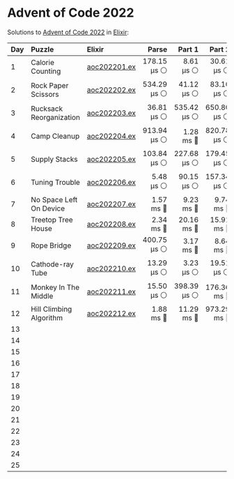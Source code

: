# Advent of Code 2022

Solutions to [Advent of Code 2022](https://adventofcode.com/2022/) in [Elixir](https://elixir-lang.org/):

| Day  | Puzzle                  | Elixir                                                  |       Parse |      Part 1 |      Part 2 |       Total |
| :--- | :---------------------- | :------------------------------------------------------ | ----------: | ----------: | ----------: | ----------: |
| 1    | Calorie Counting        | [aoc202201.ex](01_calorie_counting/aoc202201.ex)        | 178.15 µs ⚪️ |   8.61 µs ⚪️ |  30.61 µs ⚪️ | 217.38 µs ⚪️ |
| 2    | Rock Paper Scissors     | [aoc202202.ex](02_rock_paper_scissors/aoc202202.ex)     | 534.29 µs ⚪️ |  41.12 µs ⚪️ |  83.10 µs ⚪️ | 658.51 µs ⚪️ |
| 3    | Rucksack Reorganization | [aoc202203.ex](03_rucksack_reorganization/aoc202203.ex) |  36.81 µs ⚪️ | 535.42 µs ⚪️ | 650.80 µs ⚪️ |   1.22 ms 🔵 |
| 4    | Camp Cleanup            | [aoc202204.ex](04_camp_cleanup/aoc202204.ex)            | 913.94 µs ⚪️ |   1.28 ms 🔵 | 820.78 µs ⚪️ |   3.02 ms 🔵 |
| 5    | Supply Stacks           | [aoc202205.ex](05_supply_stacks/aoc202205.ex)           | 103.84 µs ⚪️ | 227.68 µs ⚪️ | 179.45 µs ⚪️ | 510.96 µs ⚪️ |
| 6    | Tuning Trouble          | [aoc202206.ex](06_tuning_trouble/aoc202206.ex)          |   5.48 µs ⚪️ |  90.15 µs ⚪️ | 157.34 µs ⚪️ | 252.98 µs ⚪️ |
| 7    | No Space Left On Device | [aoc202207.ex](07_no_space_left_on_device/aoc202207.ex) |   1.57 ms 🔵 |   9.23 ms 🔵 |   9.74 ms 🔵 |  20.54 ms 🔵 |
| 8    | Treetop Tree House      | [aoc202208.ex](08_treetop_tree_house/aoc202208.ex)      |   2.34 ms 🔵 |  20.16 ms 🔵 |  15.91 ms 🔵 |  38.42 ms 🔵 |
| 9    | Rope Bridge             | [aoc202209.ex](09_rope_bridge/aoc202209.ex)             | 400.75 µs ⚪️ |   3.17 ms 🔵 |   8.64 ms 🔵 |  12.21 ms 🔵 |
| 10   | Cathode-ray Tube        | [aoc202210.ex](10_cathode-ray_tube/aoc202210.ex)        |  13.29 µs ⚪️ |   3.23 µs ⚪️ |  19.51 µs ⚪️ |  36.02 µs ⚪️ |
| 11   | Monkey In The Middle    | [aoc202211.ex](11_monkey_in_the_middle/aoc202211.ex)    |  15.50 µs ⚪️ | 398.39 µs ⚪️ | 176.36 ms 🔵 | 176.78 ms 🔵 |
| 12   | Hill Climbing Algorithm | [aoc202212.ex](12_hill_climbing_algorithm/aoc202212.ex) |   1.88 ms 🔵 |  11.29 ms 🔵 | 973.29 ms 🔵 | 986.46 ms 🔵 |
| 13   |                         |                                                         |             |             |             |
| 14   |                         |                                                         |             |             |             |
| 15   |                         |                                                         |             |             |             |
| 16   |                         |                                                         |             |             |             |
| 17   |                         |                                                         |             |             |             |
| 18   |                         |                                                         |             |             |             |
| 19   |                         |                                                         |             |             |             |
| 20   |                         |                                                         |             |             |             |
| 21   |                         |                                                         |             |             |             |
| 22   |                         |                                                         |             |             |             |
| 23   |                         |                                                         |             |             |             |
| 24   |                         |                                                         |             |             |             |
| 25   |                         |                                                         |             |             |             |
